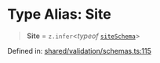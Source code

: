 # Type Alias: Site

> **Site** = `z.infer`\<*typeof* [`siteSchema`](../variables/siteSchema.md)\>

Defined in: [shared/validation/schemas.ts:115](https://github.com/Nick2bad4u/Uptime-Watcher/blob/3cce0c3b352c8390536ca3c7399ece50a05faf18/shared/validation/schemas.ts#L115)
